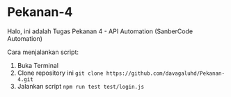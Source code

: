 # Pekanan-4
Halo, ini adalah Tugas Pekanan 4 - API Automation (SanberCode Automation) 

Cara menjalankan script:

1. Buka Terminal
2. Clone repository ini `git clone https://github.com/davagaluhd/Pekanan-4.git`
3. Jalankan script `npm run test test/login.js`